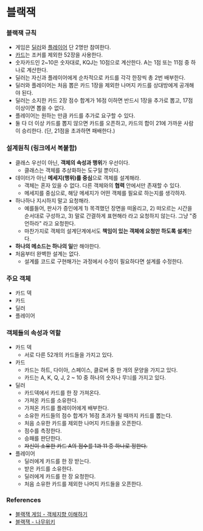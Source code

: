 # 블랙잭

### 블랙잭 규칙

- 게임은 <u>딜러</u>와 <u>플레이어</u> 단 2명만 참여한다.
- <u>카드</u>는 조커를 제외한 52장을 사용한다.
- 숫자카드인 2~10은 숫자대로, KQJ는 10점으로 계산한다. A는 1점 또는 11점 중 하나로 계산한다.
- 딜러는 자신과 플레이어에게 순차적으로 카드를 각각 한장씩 총 2번 배부한다. 
- 딜러와 플레이어는 처음 뽑은 카드 1장을 제외한 나머지 카드를 상대방에게 공개해야 된다.
- 딜러는 소지한 카드 2장 점수 합계가 16점 이하면 반드시 1장을 추가로 뽑고, 17점 이상이면 뽑을 수 없다.
- 플레이어는 원하는 만큼 카드를 추가로 요구할 수 있다.
- 둘 다 더 이상 카드를 뽑지 않으면 카드를 오픈하고, 카드의 합이 21에 가까운 사람이 승리한다. (단, 21점을 초과하면 패배한다.)

### 설계원칙 (링크에서 복붙함)

* 클래스 우선이 아닌, **객체의 속성과 행위**가 우선이다.
  - 클래스는 객체를 추상화하는 도구일 뿐이다.
* 데이터가 아닌 **메세지(행위)를 중심**으로 객체를 설계해라.
  - 객체는 혼자 있을 수 없다. 다른 객체와의 **협력** 안에서만 존재할 수 있다.
  - 메세지를 중심으로, 해당 메세지가 어떤 객체를 필요로 하는지를 생각하자.
* 하나하나 지시하지 말고 요청해라.
  - 예를들어, 판사가 증인에게 1) 목격했던 장면을 떠올리고, 2) 떠오르는 시간을 순서대로 구성하고, 3) 말로 간결하게 표현해라 라고 요청하지 않는다. 그냥 "증언하라" 라고 요청한다.
  - 마찬가지로 객체의 설계단계에서도 **책임이 있는 객체에 요청만 하도록 설계**한다.
* **하나의 메소드는 하나의 일**만 해야한다.
* 처음부터 완벽한 설계는 없다.
  - 설계를 코드로 구현해가는 과정에서 수정이 필요하다면 설계를 수정한다.

### 주요 객체

* 카드 덱
* 카드
* 딜러
* 플레이어

### 객체들의 속성과 역할

* 카드 덱
  * 서로 다른 52개의 카드들을 가지고 있다.
* 카드
  * 카드는 하트, 다이아, 스페이스, 클로버 중 한 개의 문양을 가지고 있다.
  * 카드는 A, K, Q, J, 2 ~ 10 중 하나의 숫자나 무늬를 가지고 있다.
* 딜러
  * 카드덱에서 카드를 한 장 가져온다.
  * 가져온 카드를 소유한다.
  * 가져온 카드를 플레이어에게 배부한다.
  * 소유한 카드들의 점수 합계가 16점 초과가 될 때까지 카드를 뽑는다.
  * 처음 소유한 카드를 제외한 나머지 카드들을 오픈한다.
  * 점수를 측정한다.
  * 승패를 판단한다.
  * ~~자신이 소유한 카드 A의 점수를 1과 11 중 하나로 정한다.~~
* 플레이어
  * 딜러에게 카드를 한 장 받는다.
  * 받은 카드를 소유한다.
  * 딜러에게 카드를 한 장 요청한다.
  * 처음 소유한 카드를 제외한 나머지 카드들을 오픈한다.

### References
 * [블랙잭 게임 - 객체지향 이해하기](https://github.com/jojoldu/oop-java)
 * [블랙잭 - 나무위키](https://namu.wiki/w/%EB%B8%94%EB%9E%99%EC%9E%AD(%EC%B9%B4%EB%93%9C%EA%B2%8C%EC%9E%84))